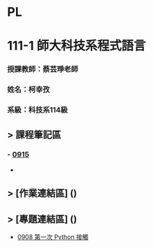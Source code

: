 # PL

# 111-1 師大科技系程式語言


### 授課教師：蔡芸琤老師

### 姓名：柯幸孜

### 系級：科技系114級



## > 課程筆記區
### - [0915](https://github.com/Hsing-Tzu/PL/tree/main/%E8%AA%B2%E7%A8%8B%E7%AD%86%E8%A8%98%E5%8D%80/0915)
-

## > [作業連結區] ()
## > [專題連結區] ()


- [0908 第一次 Python 接觸](https://github.com/Hsing-Tzu/PL/blob/main/0908/hi.ipynb)